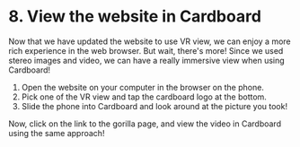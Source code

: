 # 8. View the website in Cardboard

Now that we have updated the website to use VR view, we can enjoy a more rich experience in the web browser. But wait, there's more! Since we used stereo images and video, we can have a really immersive view when using Cardboard!

1.  Open the website on your computer in the browser on the phone.
2.  Pick one of the VR view and tap the cardboard logo at the bottom.
3.  Slide the phone into Cardboard and look around at the picture you took!

Now, click on the link to the gorilla page, and view the video in Cardboard using the same approach!